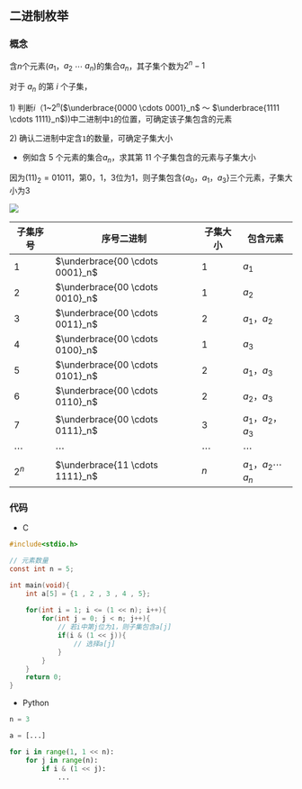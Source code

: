 <!--
 * @Description: 
 * @Version: 1.0
 * @Author: DaLao
 * @Email: dalao_li@163.com
 * @Date: 2021-11-17 21:51:00
 * @LastEditors: dalao
 * @LastEditTime: 2022-04-10 00:40:16
-->

## 二进制枚举


### 概念

含$n$个元素($a_1$，$a_2$ $\cdots$ $a_n$)的集合$a_n$，其子集个数为$2^n - 1$

对于 $a_n$ 的第 $i$ 个子集，

$1$) 判断$i$（$1$~$2^n$($\underbrace{0000 \cdots 0001}_n$ ～ $\underbrace{1111 \cdots 1111}_n$))中二进制中`1`的位置，可确定该子集包含的元素

$2$) 确认二进制中定含`1`的数量，可确定子集大小


- 例如含 $5$ 个元素的集合$a_n$，求其第 $11$ 个子集包含的元素与子集大小

因为$(11)_2 =  01011$，第$0，1，3$位为$1$，则子集包含{$a_0，a_1，a_3$}三个元素，子集大小为$3$

![](https://cdn.hurra.ltd/img/2022-4-3-2315.svg)


| 子集序号 | 序号二进制                      | 子集大小 | 包含元素              |
| -------- | ------------------------------- | -------- | --------------------- |
| $1$      | $\underbrace{00 \cdots 0001}_n$ | $1$      | $a_1$                 |
| $2$      | $\underbrace{00 \cdots 0010}_n$ | $1$      | $a_2$                 |
| $3$      | $\underbrace{00 \cdots 0011}_n$ | $2$      | $a_1，a_2$            |
| $4$      | $\underbrace{00 \cdots 0100}_n$ | $1$      | $a_3$                 |
| $5$      | $\underbrace{00 \cdots 0101}_n$ | $2$      | $a_1，a_3$            |
| $6$      | $\underbrace{00 \cdots 0110}_n$ | $2$      | $a_2，a_3$            |
| $7$      | $\underbrace{00 \cdots 0111}_n$ | $3$      | $a_1，a_2，a_3$       |
| $\cdots$ | $\cdots$                        | $\cdots$ | $\cdots$              |
| $2^n$    | $\underbrace{11 \cdots 1111}_n$ | $n$      | $a_1，a_2 \cdots a_n$ |



### 代码

- C

```c
#include<stdio.h>

// 元素数量
const int n = 5;

int main(void){
    int a[5] = {1 , 2 , 3 , 4 , 5};
    
    for(int i = 1; i <= (1 << n); i++){
        for(int j = 0; j < n; j++){
            // 若i中第j位为1，则子集包含a[j]
            if(i & (1 << j)){
                // 选择a[j]
            }
        }
    }
    return 0;
}
```

- Python
  
```py
n = 3

a = [...]

for i in range(1, 1 << n):
    for j in range(n):
        if i & (1 << j):
            ...
```
